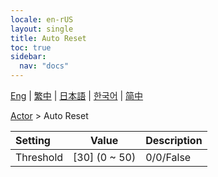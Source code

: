 ```yaml
---
locale: en-rUS
layout: single
title: Auto Reset
toc: true
sidebar:
  nav: "docs"
---
```

[Eng](/dancexr/menu/2025.4/actor/auto_reset) | [繁中](/tw/dancexr/menu/2025.4/actor/auto_reset) | [日本語](/jp/dancexr/menu/2025.4/actor/auto_reset) | [한국어](/kr/dancexr/menu/2025.4/actor/auto_reset) | [简中](/zh/dancexr/menu/2025.4/actor/auto_reset)

[Actor](../menu#Actor) > Auto Reset



| Setting | Value | Description |
| :--- | --- | :--- |
| Threshold | [30] (0 ~ 50) | 0/0/False
